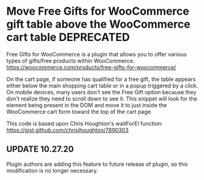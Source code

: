 # Move Free Gifts for WooCommerce gift table above the WooCommerce cart table DEPRECATED

Free Gifts for WooCommerce is a plugin that allows you to offer various types of gifts/free products within WooCommerce.
https://woocommerce.com/products/free-gifts-for-woocommerce/

On the cart page, if someone has qualified for a free gift, the table appears either below the main shopping cart table or in a popup triggered by a click. On mobile devices, many users don't see the Free Gift option because they don't realize they need to scroll down to see it. This snippet will look for the element being present in the DOM and move it to just inside the WooCommerce cart form toward the top of the cart page.

This code is based upon Chris Houghton's waitForEl function:
https://gist.github.com/chrisjhoughton/7890303

## UPDATE 10.27.20

Plugin authors are adding this feature to future release of plugin, so this modification is no longer necessary.
